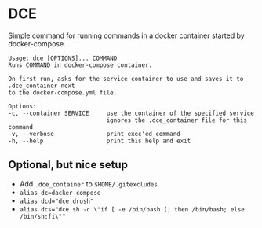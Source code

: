 DCE
===

Simple command for running commands in a docker container started by
docker-compose.

```shell
Usage: dce [OPTIONS]... COMMAND
Runs COMMAND in docker-compose container.

On first run, asks for the service container to use and saves it to .dce_container next
to the docker-compose.yml file.

Options:
-c, --container SERVICE     use the container of the specified service
                            ignores the .dce_container file for this command
-v, --verbose               print exec'ed command
-h, --help                  print this help and exit
```

Optional, but nice setup
------------------------

* Add `.dce_container` to `$HOME/.gitexcludes`.
* `alias dc=dacker-compose`
* `alias dcd="dce drush"`
* `alias dcs="dce sh -c \"if [ -e /bin/bash ]; then /bin/bash; else /bin/sh;fi\""`
